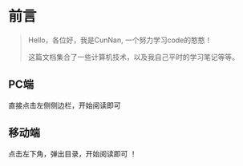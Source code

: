 # 前言

> Hello，各位好，我是CunNan, 一个努力学习code的憨憨！
>
> 这篇文档集合了一些计算机技术，以及我自己平时的学习笔记等等。

## PC端
直接点击左侧侧边栏，开始阅读即可

## 移动端
点击左下角，弹出目录，开始阅读即可 ！